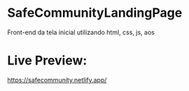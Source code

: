 # SafeCommunityLandingPage
Front-end da tela inicial utilizando html, css, js, aos

# Live Preview:

https://safecommunity.netlify.app/
